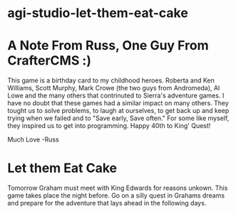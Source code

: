 # agi-studio-let-them-eat-cake

# A Note From Russ, One Guy From CrafterCMS :)
This game is a birthday card to my childhood heroes. Roberta and Ken Williams, Scott Murphy, Mark Crowe (the two guys from Andromeda), Al Lowe and the many others that contrinuted to Sierra's adventure games.
I have no doubt that these games had a similar impact on many others. They tought us to solve problems, to laugh at ourselves, to get back up and keep trying when we failed and to "Save early, Save often." For some like myself, they inspired us to get into programming.
Happy 40th to King' Quest!  

Much Love
-Russ

# Let them Eat Cake
Tomorrow Graham must meet with King Edwards for reasons unkown. This game takes place the night before.
Go on a silly quest in Grahams dreams and prepare for the adventure that lays ahead in the following days.


